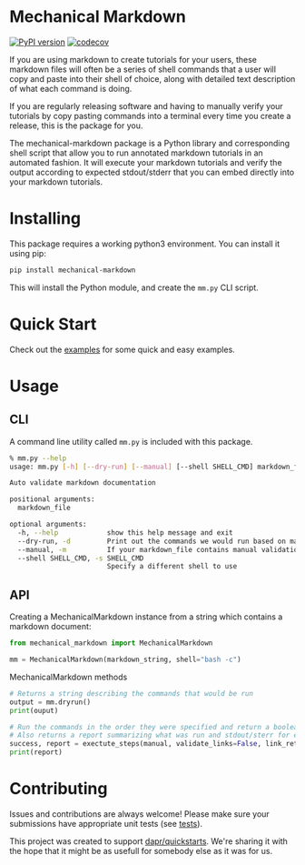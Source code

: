 # Mechanical Markdown

[![PyPI version](https://badge.fury.io/py/mechanical-markdown.svg)](https://badge.fury.io/py/mechanical-markdown)
[![codecov](https://codecov.io/gh/dapr/mechanical-markdown/branch/main/graph/badge.svg)](https://codecov.io/gh/dapr/mechanical-markdown)

If you are using markdown to create tutorials for your users, these markdown files will often be a series of shell commands that a user will copy and paste into their shell of choice, along with detailed text description of what each command is doing.

If you are regularly releasing software and having to manually verify your tutorials by copy pasting commands into a terminal every time you create a release, this is the package for you.

The mechanical-markdown package is a Python library and corresponding shell script that allow you to run annotated markdown tutorials in an automated fashion. It will execute your markdown tutorials and verify the output according to expected stdout/stderr that you can embed directly into your markdown tutorials. 

# Installing 

This package requires a working python3 environment. You can install it using pip:

```bash
pip install mechanical-markdown
```

This will install the Python module, and create the ```mm.py``` CLI script.

# Quick Start

Check out the [examples](./examples) for some quick and easy examples.

# Usage

## CLI

A command line utility called ```mm.py``` is included with this package.

```bash
% mm.py --help
usage: mm.py [-h] [--dry-run] [--manual] [--shell SHELL_CMD] markdown_file

Auto validate markdown documentation

positional arguments:
  markdown_file

optional arguments:
  -h, --help            show this help message and exit
  --dry-run, -d         Print out the commands we would run based on markdown_file
  --manual, -m          If your markdown_file contains manual validation steps, pause for user input
  --shell SHELL_CMD, -s SHELL_CMD
                        Specify a different shell to use
```

## API

Creating a MechanicalMarkdown instance from a string which contains a markdown document:
```python
from mechanical_markdown import MechanicalMarkdown

mm = MechanicalMarkdown(markdown_string, shell="bash -c")
```

MechanicalMarkdown methods 

```python
# Returns a string describing the commands that would be run
output = mm.dryrun()
print(ouput)

# Run the commands in the order they were specified and return a boolean for succes or failure
# Also returns a report summarizing what was run and stdout/sterr for each command
success, report = exectute_steps(manual, validate_links=False, link_retries=3)
print(report)


```

# Contributing

Issues and contributions are always welcome! Please make sure your submissions have appropriate unit tests (see [tests](tests/)).

This project was created to support [dapr/quickstarts](https://github.com/dapr/quickstarts). We're sharing it with the hope that it might be as usefull for somebody else as it was for us.
